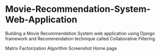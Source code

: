 # Movie-Recommendation-System-Web-Application
Building a Movie Recommendation System web application using Django framework and Recommendation technique called Collaborative Filtering

Matrix Factorization Algorithm
Screenshot
Home page
